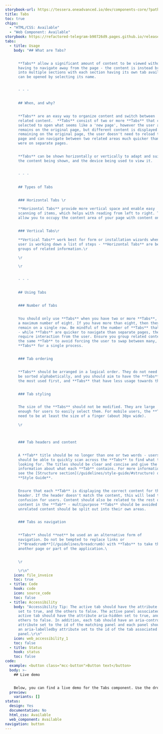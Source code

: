 ```yaml
---
storybook-url: https://tessera.oneadvanced.io/dev/components-core/?path=/docs/html-button--as-default
title: Tabs
toc: true
chips:
  - "HTML/CSS: Available"
  - "Web Component: Available"
storybook: https://refactored-telegram-b90726d9.pages.github.io/release/?path=/docs/components-tabs-introduction
tabs:
  - title: Usage
    body: "## What are Tabs?


      **Tabs** allow a significant amount of content to be viewed without
      having to navigate away from the page - the content is instead broken up
      into multiple sections with each section having its own tab available that
      can be opened by selecting its name.


      - - -


      ## When, and why?


      **Tabs** are an easy way to organize content and switch between
      related content.  **Tabs** consist of two or more **Tabs** that can be
      selected to open what seems like a 'new page', however the user actually
      remains on the original page, but different content is displayed. By
      remaining on the original page, the user doesn't need to reload the entire
      page and can navigate between two related areas much quicker than if they
      were on separate pages.


      **Tabs** can be shown horizontally or vertically to adapt and suit
      the content being shown, and the device being used to view it.


      - - -


      ## Types of Tabs


      ### Horizontal Tabs \r

      **Horizontal Tabs** provide more vertical space and enable easy
      scanning of items, which helps with reading from left to right. They also
      allow you to occupy the content area of your page with content only.\r


      ### Vertical Tabs\r

      **Vertical Tabs** work best for form or installation wizards when a
      user is working down a list of steps - **Horizontal Tabs** are best for
      groups of related information.\r

      \r

      \r


      - - -


      ## Using Tabs


      ### Number of Tabs


      You should only use **Tabs** when you have two or more **Tabs**, and
      a maximum number of eight. If you have more than eight, then they will not
      remain on a single row. Be mindful of the number of **Tabs** that you use
      - while **Tabs** are quicker to navigate than separate pages, they still
      require interaction from the user. Ensure you group related content into
      the same **Tab** to avoid forcing the user to swap between many, many
      **Tabs** for a single process.


      ### Tab ordering


      **Tabs** should be arranged in a logical order. They do not need to
      be sorted alphabetically, and you should aim to have the **Tabs** that are
      the most used first, and **Tabs** that have less usage towards the end.


      ### Tab styling


      The size of the **Tabs** should not be modified. They are large
      enough for users to easily select them. For mobile users, the **Tabs**
      need to be at least the size of a finger (about 30px wide).

      \r



      ### Tab headers and content


      A **Tab** title should be no longer than one or two words - users
      should be able to quickly scan across the **Tabs** to find what they are
      looking for. The titles should be clear and concise and give the user
      information about what each **Tab** contains. For more information, please
      see the [Structure section](/guidelines/style-guide/#structure) of the
      **Style Guide**.


      Ensure that each **Tab** is displaying the correct content for their
      header. If the header doesn't match the content, this will lead to
      confusion for users. Content should also be related to the rest of the
      content in the **Tab** - multipurpose **Tabs** should be avoided and
      unrelated content should be split out into their own areas.


      ### Tabs as navigation


      **Tabs** should **not** be used an an alternative form of
      navigation. Do not be tempted to replace links or
      [**Breadcrumb**](/guidelines/breadcrumb) with **Tabs** to take the user to
      another page or part of the application.\ 


      \r

      \r\n"
    icon: file_invoice
    toc: true
  - title: Code
    hook: code
    icon: source_code
    toc: false
  - title: Accessibility
    body: "Accessibility Tip: The active tab should have the attribute aria-selected
      set to true, and the others to false. The active panel associated with the
      active tab should have the attribute aria-hidden set to true, and the
      others to false. In addition, each tab should have an aria-controls
      attribute set to the id of the matching panel and each panel should have
      an aria-labelledby attribute set to the id of the tab associated with the
      panel.\r\n"
    icon: web_accessibility_1
    toc: false
  - title: Status
    hook: status
    toc: false
code:
  example: <button class="mcc-button">Button text</button>
  body: >-
    ## Live demo


    Below, you can find a live demo for the Tabs component. Use the drop-down menus and radio buttons to view the different Tabs Types and Variants.
  preview:
    variants: []
status:
  design: Yes
  documentation: No
  html_css: Available
  web_component: Available
navigation: button
---
```

